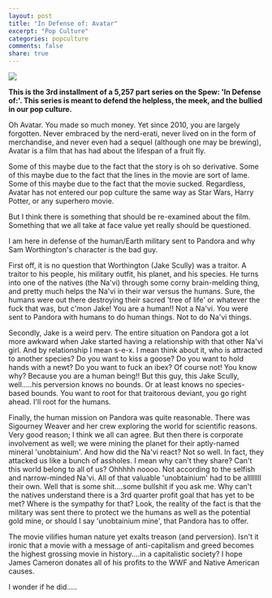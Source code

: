 ```yaml
---
layout: post
title: "In Defense of: Avatar"
excerpt: "Pop Culture"
categories: popculture
comments: false
share: true
---
```


![](https://ae01.alicdn.com/kf/HTB1V927LFXXXXXjaXXXq6xXFXXXB/Large-Vintage-Avatar-Sci-Fi-Movie-Poster-Home-Bar-Cafe-Decoration-Detailed-Antique-Poster-Wall-Chart.jpg)


**This is the 3rd installment of a 5,257 part series on the Spew: 'In Defense of:'. This series is meant to defend the helpless, the meek, and the bullied in our pop culture.**



Oh Avatar. You made so much money. Yet since 2010, you are largely forgotten. Never embraced by the nerd-erati, never lived on in the form of merchandise, and never even had a sequel (although one may be brewing), Avatar is a film that has had about the lifespan of a fruit fly.

Some of this maybe due to the fact that the story is oh so derivative. Some of this maybe due to the fact that the lines in the movie are sort of lame. Some of this maybe due to the fact that the movie sucked. Regardless, Avatar has not entered our pop culture the same way as Star Wars, Harry Potter, or any superhero movie.



But I think there is something that should be re-examined about the film. Something that we all take at face value yet really should be questioned.


I am here in defense of the human/Earth military sent to Pandora and why Sam Worthington's character is the bad guy.



First off, it is no question that Worthington (Jake Scully) was a traitor. A traitor to his people, his military outfit, his planet, and his species. He turns into one of the natives (the Na'vi) through some corny brain-melding thing, and pretty much helps the Na'vi in their war versus the humans. Sure, the humans were out there destroying their sacred 'tree of life' or whatever the fuck that was, but c'mon Jake! You are a human!! Not a Na'vi. You were sent to Pandora with humans to do human things. Not to do Na'vi things. 


Secondly, Jake is a weird perv. The entire situation on Pandora got a lot more awkward when Jake started having a relationship with that other Na'vi girl. And by relationship I mean s-e-x. I mean think about it, who is attracted to another species? Do you want to kiss a goose? Do you want to hold hands with a newt? Do you want to fuck an ibex? Of course not! You know why? Because you are a human being!! But this guy, this Jake Scully, well.....his perversion knows no bounds. Or at least knows no species-based bounds. You want to root for that traitorous deviant, you go right ahead. I'll root for the humans.


Finally, the human mission on Pandora was quite reasonable. There was Sigourney Weaver and her crew exploring the world for scientific reasons. Very good reason; I think we all can agree. But then there is corporate involvement as well; we were mining the planet for their aptly-named mineral 'unobtainium'. And how did the Na'vi react? Not so well. In fact, they attacked us like a bunch of assholes. I mean why can't they share? Can't this world belong to all of us? Ohhhhh noooo. Not according to the selfish and narrow-minded Na'vi. All of that valuable 'unobtainium' had to be allllllll their own. Well that is some shit....some bullshit if you ask me. Why can't the natives understand there is a 3rd quarter profit goal that has yet to be met? Where is the sympathy for that? Look, the reality of the fact is that the military was sent there to protect we the humans as well as the potential gold mine, or should I say 'unobtainium mine', that Pandora has to offer. 


The movie vilifies human nature yet exalts treason (and perversion). Isn't it ironic that a movie with a message of anti-capitalism and greed becomes the highest grossing movie in history....in a capitalistic society? I hope James Cameron donates all of his profits to the WWF and Native American causes. 

I wonder if he did.....





